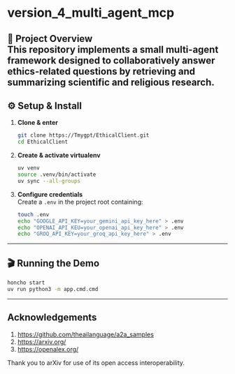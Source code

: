 # version_4_multi_agent_mcp

🎯 **Project Overview**  
This repository implements a small multi-agent framework designed to collaboratively answer ethics-related questions by retrieving and summarizing scientific and religious research.
---

## ⚙️ Setup & Install

1. **Clone & enter**  
   ```bash
   git clone https://Tmygpt/EthicalClient.git
   cd EthicalClient
   ```

2. **Create & activate virtualenv**  
   ```bash
   uv venv
   source .venv/bin/activate
   uv sync --all-groups
   ```

3. **Configure credentials**  
   Create a `.env` in the project root containing:  
   ```bash
   touch .env
   echo "GOOGLE_API_KEY=your_gemini_api_key_here" > .env
   echo "OPENAI_API_KEU=your_openai_api_key_here" > .env
   echo "GROQ_API_KEY=your_groq_api_key_here" > .env
   ```

---

## 🎬 Running the Demo

```bash
honcho start
uv run python3 -m app.cmd.cmd
```
---

## Acknowledgements

1. https://github.com/theailanguage/a2a_samples
2. https://arxiv.org/
3. https://openalex.org/

Thank you to arXiv for use of its open access interoperability.